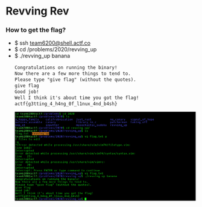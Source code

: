 # Revving Rev

### How to get the flag?
* $ ssh team6200@shell.actf.co
* $ cd /problems/2020/revving_up
* $ ./revving_up banana
    ```
    Congratulations on running the binary!
    Now there are a few more things to tend to.
    Please type "give flag" (without the quotes).
    give flag
    Good job!
    Well I think it's about time you got the flag!
    actf{g3tting_4_h4ng_0f_l1nux_4nd_b4sh}
    ```
    <img src="Screenshot.png" />
